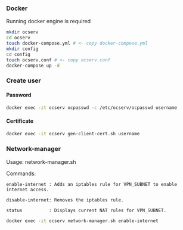 ### Docker
Running docker engine is required

```bash
mkdir ocserv
cd ocserv
touch docker-compose.yml # <- copy docker-compose.yml
mkdir config
cd config
touch ocserv.conf # <- copy ocserv.conf
docker-compose up -d
```

### Create user
#### Password
```bash
docker exec -it ocserv ocpasswd -c /etc/ocserv/ocpasswd username
```

#### Certificate
```bash
docker exec -it ocserv gen-client-cert.sh username
```

### Network-manager
Usage: network-manager.sh <command>

Commands:

    enable-internet : Adds an iptables rule for VPN_SUBNET to enable internet access.

    disable-internet: Removes the iptables rule.
	
    status          : Displays current NAT rules for VPN_SUBNET.

```bash
docker exec -it ocserv network-manager.sh enable-internet
```

